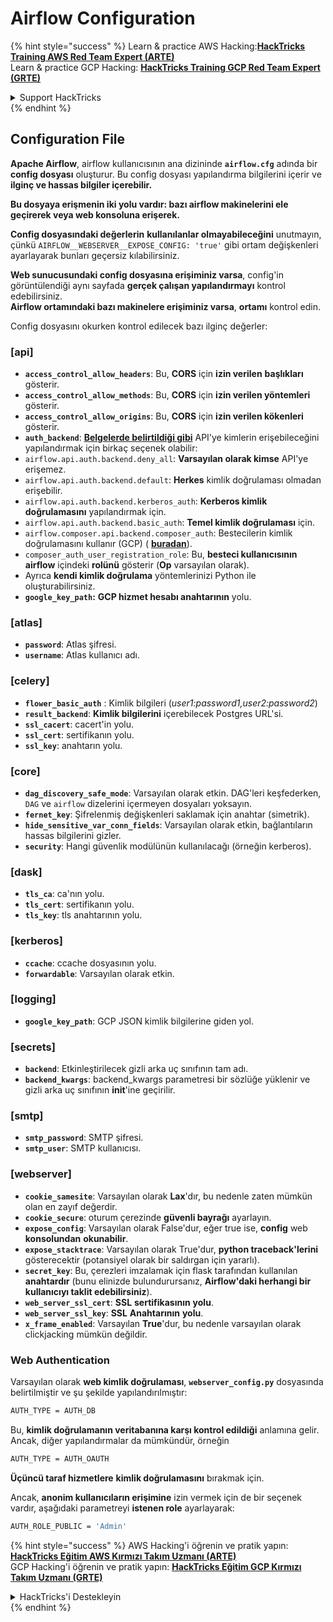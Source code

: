 # Airflow Configuration

{% hint style="success" %}
Learn & practice AWS Hacking:<img src="../../.gitbook/assets/image (1) (1) (1).png" alt="" data-size="line">[**HackTricks Training AWS Red Team Expert (ARTE)**](https://training.hacktricks.xyz/courses/arte)<img src="../../.gitbook/assets/image (1) (1) (1).png" alt="" data-size="line">\
Learn & practice GCP Hacking: <img src="../../.gitbook/assets/image (2).png" alt="" data-size="line">[**HackTricks Training GCP Red Team Expert (GRTE)**<img src="../../.gitbook/assets/image (2).png" alt="" data-size="line">](https://training.hacktricks.xyz/courses/grte)

<details>

<summary>Support HackTricks</summary>

* Check the [**subscription plans**](https://github.com/sponsors/carlospolop)!
* **Join the** 💬 [**Discord group**](https://discord.gg/hRep4RUj7f) or the [**telegram group**](https://t.me/peass) or **follow** us on **Twitter** 🐦 [**@hacktricks\_live**](https://twitter.com/hacktricks_live)**.**
* **Share hacking tricks by submitting PRs to the** [**HackTricks**](https://github.com/carlospolop/hacktricks) and [**HackTricks Cloud**](https://github.com/carlospolop/hacktricks-cloud) github repos.

</details>
{% endhint %}

## Configuration File

**Apache Airflow**, airflow kullanıcısının ana dizininde **`airflow.cfg`** adında bir **config dosyası** oluşturur. Bu config dosyası yapılandırma bilgilerini içerir ve **ilginç ve hassas bilgiler içerebilir.**

**Bu dosyaya erişmenin iki yolu vardır: bazı airflow makinelerini ele geçirerek veya web konsoluna erişerek.**

**Config dosyasındaki değerlerin** **kullanılanlar olmayabileceğini** unutmayın, çünkü `AIRFLOW__WEBSERVER__EXPOSE_CONFIG: 'true'` gibi ortam değişkenleri ayarlayarak bunları geçersiz kılabilirsiniz.

**Web sunucusundaki config dosyasına erişiminiz varsa**, config'in görüntülendiği aynı sayfada **gerçek çalışan yapılandırmayı** kontrol edebilirsiniz.\
**Airflow ortamındaki bazı makinelere erişiminiz varsa**, **ortamı** kontrol edin.

Config dosyasını okurken kontrol edilecek bazı ilginç değerler:

### \[api]

* **`access_control_allow_headers`**: Bu, **CORS** için **izin verilen** **başlıkları** gösterir.
* **`access_control_allow_methods`**: Bu, **CORS** için **izin verilen yöntemleri** gösterir.
* **`access_control_allow_origins`**: Bu, **CORS** için **izin verilen kökenleri** gösterir.
* **`auth_backend`**: [**Belgelerde belirtildiği gibi**](https://airflow.apache.org/docs/apache-airflow/stable/security/api.html) API'ye kimlerin erişebileceğini yapılandırmak için birkaç seçenek olabilir:
* `airflow.api.auth.backend.deny_all`: **Varsayılan olarak kimse** API'ye erişemez.
* `airflow.api.auth.backend.default`: **Herkes** kimlik doğrulaması olmadan erişebilir.
* `airflow.api.auth.backend.kerberos_auth`: **Kerberos kimlik doğrulamasını** yapılandırmak için.
* `airflow.api.auth.backend.basic_auth`: **Temel kimlik doğrulaması** için.
* `airflow.composer.api.backend.composer_auth`: Bestecilerin kimlik doğrulamasını kullanır (GCP) ( [**buradan**](https://cloud.google.com/composer/docs/access-airflow-api)).
* `composer_auth_user_registration_role`: Bu, **besteci kullanıcısının** **airflow** içindeki **rolünü** gösterir (**Op** varsayılan olarak).
* Ayrıca **kendi kimlik doğrulama** yöntemlerinizi Python ile oluşturabilirsiniz.
* **`google_key_path`:** **GCP hizmet hesabı anahtarının** yolu.

### **\[atlas]**

* **`password`**: Atlas şifresi.
* **`username`**: Atlas kullanıcı adı.

### \[celery]

* **`flower_basic_auth`** : Kimlik bilgileri (_user1:password1,user2:password2_)
* **`result_backend`**: **Kimlik bilgilerini** içerebilecek Postgres URL'si.
* **`ssl_cacert`**: cacert'in yolu.
* **`ssl_cert`**: sertifikanın yolu.
* **`ssl_key`**: anahtarın yolu.

### \[core]

* **`dag_discovery_safe_mode`**: Varsayılan olarak etkin. DAG'leri keşfederken, `DAG` ve `airflow` dizelerini içermeyen dosyaları yoksayın.
* **`fernet_key`**: Şifrelenmiş değişkenleri saklamak için anahtar (simetrik).
* **`hide_sensitive_var_conn_fields`**: Varsayılan olarak etkin, bağlantıların hassas bilgilerini gizler.
* **`security`**: Hangi güvenlik modülünün kullanılacağı (örneğin kerberos).

### \[dask]

* **`tls_ca`**: ca'nın yolu.
* **`tls_cert`**: sertifikanın yolu.
* **`tls_key`**: tls anahtarının yolu.

### \[kerberos]

* **`ccache`**: ccache dosyasının yolu.
* **`forwardable`**: Varsayılan olarak etkin.

### \[logging]

* **`google_key_path`**: GCP JSON kimlik bilgilerine giden yol.

### \[secrets]

* **`backend`**: Etkinleştirilecek gizli arka uç sınıfının tam adı.
* **`backend_kwargs`**: backend_kwargs parametresi bir sözlüğe yüklenir ve gizli arka uç sınıfının **init**'ine geçirilir.

### \[smtp]

* **`smtp_password`**: SMTP şifresi.
* **`smtp_user`**: SMTP kullanıcısı.

### \[webserver]

* **`cookie_samesite`**: Varsayılan olarak **Lax**'dır, bu nedenle zaten mümkün olan en zayıf değerdir.
* **`cookie_secure`**: oturum çerezinde **güvenli bayrağı** ayarlayın.
* **`expose_config`**: Varsayılan olarak False'dur, eğer true ise, **config** web **konsolundan** **okunabilir**.
* **`expose_stacktrace`**: Varsayılan olarak True'dur, **python traceback'lerini** gösterecektir (potansiyel olarak bir saldırgan için yararlı).
* **`secret_key`**: Bu, çerezleri imzalamak için flask tarafından kullanılan **anahtardır** (bunu elinizde bulundurursanız, **Airflow'daki herhangi bir kullanıcıyı taklit edebilirsiniz**).
* **`web_server_ssl_cert`**: **SSL** **sertifikasının** **yolu**.
* **`web_server_ssl_key`**: **SSL** **Anahtarının** **yolu**.
* **`x_frame_enabled`**: Varsayılan **True**'dur, bu nedenle varsayılan olarak clickjacking mümkün değildir.

### Web Authentication

Varsayılan olarak **web kimlik doğrulaması**, **`webserver_config.py`** dosyasında belirtilmiştir ve şu şekilde yapılandırılmıştır:
```bash
AUTH_TYPE = AUTH_DB
```
Bu, **kimlik doğrulamanın veritabanına karşı kontrol edildiği** anlamına gelir. Ancak, diğer yapılandırmalar da mümkündür, örneğin
```bash
AUTH_TYPE = AUTH_OAUTH
```
**Üçüncü taraf hizmetlere** **kimlik doğrulamasını** bırakmak için.

Ancak, **anonim kullanıcıların erişimine** izin vermek için de bir seçenek vardır, aşağıdaki parametreyi **istenen role** ayarlayarak:
```bash
AUTH_ROLE_PUBLIC = 'Admin'
```
{% hint style="success" %}
AWS Hacking'i öğrenin ve pratik yapın:<img src="../../.gitbook/assets/image (1) (1) (1).png" alt="" data-size="line">[**HackTricks Eğitim AWS Kırmızı Takım Uzmanı (ARTE)**](https://training.hacktricks.xyz/courses/arte)<img src="../../.gitbook/assets/image (1) (1) (1).png" alt="" data-size="line">\
GCP Hacking'i öğrenin ve pratik yapın: <img src="../../.gitbook/assets/image (2).png" alt="" data-size="line">[**HackTricks Eğitim GCP Kırmızı Takım Uzmanı (GRTE)**<img src="../../.gitbook/assets/image (2).png" alt="" data-size="line">](https://training.hacktricks.xyz/courses/grte)

<details>

<summary>HackTricks'i Destekleyin</summary>

* [**abonelik planlarını**](https://github.com/sponsors/carlospolop) kontrol edin!
* **💬 [**Discord grubuna**](https://discord.gg/hRep4RUj7f) veya [**telegram grubuna**](https://t.me/peass) katılın ya da **Twitter'da** 🐦 [**@hacktricks\_live**](https://twitter.com/hacktricks_live)**'i takip edin.**
* **Hacking ipuçlarını paylaşmak için** [**HackTricks**](https://github.com/carlospolop/hacktricks) ve [**HackTricks Cloud**](https://github.com/carlospolop/hacktricks-cloud) github reposuna PR gönderin.

</details>
{% endhint %}
